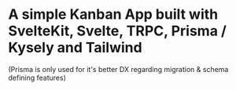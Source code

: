 # A simple Kanban App built with SvelteKit, Svelte, TRPC, Prisma / Kysely and Tailwind

(Prisma is only used for it's better DX regarding migration & schema defining features)
